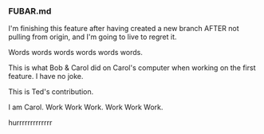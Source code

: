 ### FUBAR.md
I'm finishing this feature after having created a new branch AFTER not pulling from origin, and I'm going to live to regret it.

Words words words words words words.


This is what Bob & Carol did on Carol's computer when working on the first feature. I have no joke. 

This is Ted's contribution.

I am Carol. Work Work Work. Work Work Work.

hurrrrrrrrrrrrr

